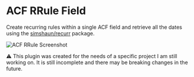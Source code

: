# ACF RRule Field

Create recurring rules within a single ACF field and retrieve all the dates using the [simshaun/recurr](https://github.com/simshaun/recurr) package.

![ACF RRule Screenshot](https://pixelparfait.fr/_github/acf-rrule.png)

⚠️ This plugin was created for the needs of a specific project I am still working on. It is still incomplete and there may be breaking changes in the future.
